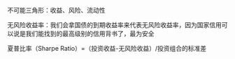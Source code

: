 不可能三角形：收益、风险、流动性

无风险收益率：我们会拿国债的到期收益率来代表无风险收益率，因为国家信用可以说是我们能找到的最高级别的信用背书了，最为安全

夏普比率（Sharpe Ratio）=（投资收益-无风险收益）/投资组合的标准差
